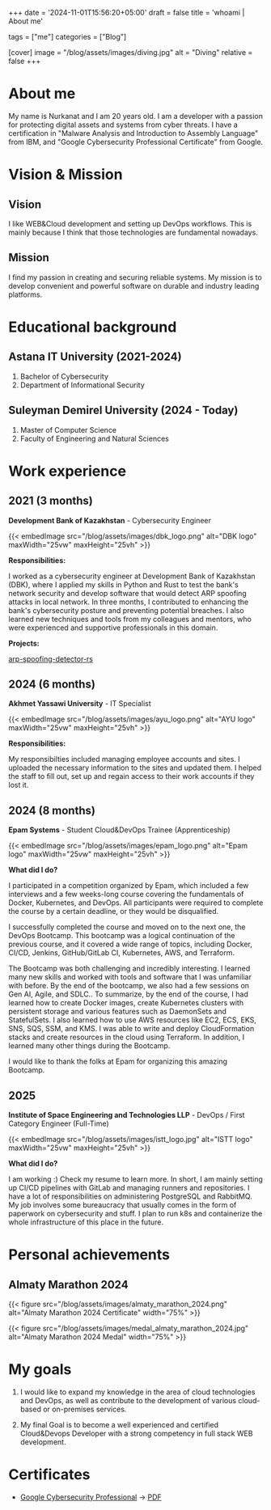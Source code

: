 +++
date = '2024-11-01T15:56:20+05:00'
draft = false
title = 'whoami | About me'

tags = ["me"]
categories = ["Blog"]

[cover]
image = "/blog/assets/images/diving.jpg"
alt = "Diving"
relative = false
+++

# About me

My name is Nurkanat and I am 20 years old. I am a developer with a passion for protecting digital assets and systems from cyber threats. I have a certification in "Malware Analysis and Introduction to Assembly Language" from IBM, and "Google Cybersecurity Professional Certificate" from Google.

<!-- ![Diving](/blog/assets/images/diving.jpg#center) -->

# Vision & Mission

## Vision

I like WEB&Cloud development and setting up DevOps workflows. This is mainly because I think that those technologies are fundamental nowadays.

## Mission

I find my passion in creating and securing reliable systems. My mission is to develop convenient and powerful software on durable and industry leading platforms.

# Educational background

## Astana IT University (2021-2024)

1. Bachelor of Cybersecurity
2. Department of Informational Security

## Suleyman Demirel University (2024 - Today)

1. Master of Computer Science
2. Faculty of Engineering and Natural Sciences

# Work experience

## 2021 (3 months)

**Development Bank of Kazakhstan** - Cybersecurity Engineer

<!-- ![DBK logo](/blog/assets/images/dbk_logo.png) -->

{{< embedImage src="/blog/assets/images/dbk_logo.png" alt="DBK logo" maxWidth="25vw" maxHeight="25vh" >}}

**Responsibilities:**

I worked as a cybersecurity engineer at Development Bank of Kazakhstan (DBK), where I applied my skills in Python and Rust to test the bank's network security and develop software that would detect ARP spoofing attacks in local network. In three months, I contributed to enhancing the bank's cybersecurity posture and preventing potential breaches. I also learned new techniques and tools from my colleagues and mentors, who were experienced and supportive professionals in this domain.

**Projects:**

[arp-spoofing-detector-rs](https://github.com/tuchaVshortah/arp-spoofing-detector-rs)

## 2024 (6 months)

**Akhmet Yassawi University** - IT Specialist

<!-- ![AYU logo](/blog/assets/images/ayu_logo.png) -->

{{< embedImage src="/blog/assets/images/ayu_logo.png" alt="AYU logo" maxWidth="25vw" maxHeight="25vh" >}}

**Responsibilities:**

My responsibilties included managing employee accounts and sites. I uploaded the necessary information to the sites and updated them. I helped the staff to fill out, set up and regain access to their work accounts if they lost it.

## 2024 (8 months)

**Epam Systems** - Student Cloud&DevOps Trainee (Apprenticeship)

<!-- ![Epam logo](/blog/assets/images/epam_logo.png) -->

{{< embedImage src="/blog/assets/images/epam_logo.png" alt="Epam logo" maxWidth="25vw" maxHeight="25vh" >}}

**What did I do?**

I participated in a competition organized by Epam, which included a few interviews and a few weeks-long course covering the fundamentals of Docker, Kubernetes, and DevOps. All participants were required to complete the course by a certain deadline, or they would be disqualified.

I successfully completed the course and moved on to the next one, the DevOps Bootcamp. This bootcamp was a logical continuation of the previous course, and it covered a wide range of topics, including Docker, CI/CD, Jenkins, GitHub/GitLab CI, Kubernetes, AWS, and Terraform.

The Bootcamp was both challenging and incredibly interesting. I learned many new skills and worked with tools and software that I was unfamiliar with before. By the end of the bootcamp, we also had a few sessions on Gen AI, Agile, and SDLC.. To summarize, by the end of the course, I had learned how to create Docker images, create Kubernetes clusters with persistent storage and various features such as DaemonSets and StatefulSets. I also learned how to use AWS resources like EC2, ECS, EKS, SNS, SQS, SSM, and KMS. I was able to write and deploy CloudFormation stacks and create resources in the cloud using Terraform. In addition, I learned many other things during the Bootcamp.

I would like to thank the folks at Epam for organizing this amazing Bootcamp.

## 2025

**Institute of Space Engineering and Technologies LLP** - DevOps / First Category Engineer (Full-Time)

{{< embedImage src="/blog/assets/images/istt_logo.jpg" alt="ISTT logo" maxWidth="25vw" maxHeight="25vh" >}}

**What did I do?**

I am working :)
Check my resume to learn more. In short, I am mainly setting up CI/CD pipelines with GitLab and managing runners and repositories. I have a lot of responsibilities on administering PostgreSQL and RabbitMQ. My job involves some bureaucracy
that usually comes in the form of paperwork on cybersecurity and stuff. I plan to run k8s and containerize the whole infrastructure of this place in the future.

# Personal achievements

## Almaty Marathon 2024

<!-- ![Almaty Marathon 2024 Certificate](/blog/assets/images/almaty_marathon_2024.png) -->

{{< figure src="/blog/assets/images/almaty_marathon_2024.png" alt="Almaty Marathon 2024 Certificate" width="75%" >}}

<!-- ![Almaty Marathon 2024 Medal](/blog/assets/images/medal_almaty_marathon_2024.jpg) -->

{{< figure src="/blog/assets/images/medal_almaty_marathon_2024.jpg" alt="Almaty Marathon 2024 Medal" width="75%" >}}

# My goals

1. I would like to expand my knowledge in the area of cloud technologies and DevOps, as well as contribute to the development of various cloud-based or on-premises services.

2. My final Goal is to become a well experienced and certified Cloud&Devops Developer with a strong competency in full stack WEB development.

# Certificates

- [Google Cybersecurity Professional](https://www.coursera.org/account/accomplishments/specialization/certificate/K9HHGTC2J6UH) -> [PDF](/blog/assets/pdfs/Google_Cybersecurity_Professional.pdf)


